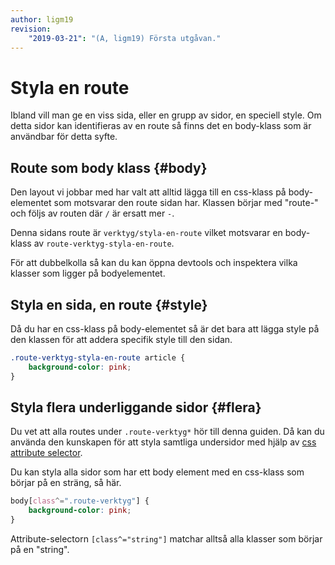 ```yaml
---
author: ligm19
revision:
    "2019-03-21": "(A, ligm19) Första utgåvan."
---
```

Styla en route
=========================

Ibland vill man ge en viss sida, eller en grupp av sidor, en speciell style. Om detta sidor kan identifieras av en route så finns det en body-klass som är användbar för detta syfte.



Route som body klass {#body}
-------------------------

Den layout vi jobbar med har valt att alltid lägga till en css-klass på body-elementet som motsvarar den route sidan har. Klassen börjar med "route-" och följs av routen där `/` är ersatt mer `-`.

Denna sidans route är `verktyg/styla-en-route` vilket motsvarar en body-klass av `route-verktyg-styla-en-route`.

För att dubbelkolla så kan du kan öppna devtools och inspektera vilka klasser som ligger på bodyelementet.



Styla en sida, en route {#style}
-------------------------

Då du har en css-klass på body-elementet så är det bara att lägga style på den klassen för att addera specifik style till den sidan.

```css
.route-verktyg-styla-en-route article {
    background-color: pink;
}
```



Styla flera underliggande sidor {#flera}
-------------------------

Du vet att alla routes under `.route-verktyg*` hör till denna guiden. Då kan du använda den kunskapen för att styla samtliga undersidor med hjälp av [css attribute selector](https://developer.mozilla.org/en-US/docs/Web/CSS/Attribute_selectors).

Du kan styla alla sidor som har ett body element med en css-klass som börjar på en sträng, så här.

```css
body[class^=".route-verktyg"] {
    background-color: pink;
}
```

Attribute-selectorn `[class^="string"]` matchar alltså alla klasser som börjar på en "string".
